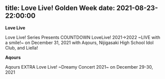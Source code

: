 title: Love Live! Golden Week
date: 2021-08-23-22:00:00
---

**Love Live**

Love Live! Series Presents COUNTDOWN LoveLive! 2021→2022 ~LIVE with a smile!~ on December 31, 2021 with Aqours, Nijigasaki High School Idol Club, and Liella!

**Aqours**

Aqours EXTRA Love Live! ~Dreamy Concert 2021~ on December 29-30, 2021
